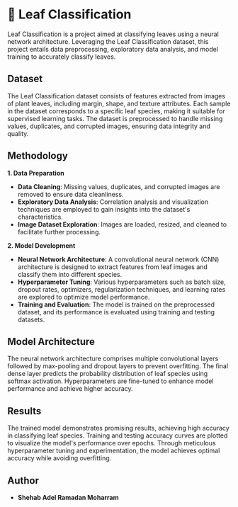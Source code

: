 # 🍂 Leaf Classification

Leaf Classification is a project aimed at classifying leaves using a neural network architecture. Leveraging the Leaf Classification dataset, this project entails data preprocessing, exploratory data analysis, and model training to accurately classify leaves.

## Dataset

The Leaf Classification dataset consists of features extracted from images of plant leaves, including margin, shape, and texture attributes. Each sample in the dataset corresponds to a specific leaf species, making it suitable for supervised learning tasks. The dataset is preprocessed to handle missing values, duplicates, and corrupted images, ensuring data integrity and quality.

## Methodology
**1. Data Preparation**
   - **Data Cleaning**: Missing values, duplicates, and corrupted images are removed to ensure data cleanliness.
   - **Exploratory Data Analysis**: Correlation analysis and visualization techniques are employed to gain insights into the dataset's characteristics.
   - **Image Dataset Exploration**: Images are loaded, resized, and cleaned to facilitate further processing.

**2. Model Development**
   - **Neural Network Architecture**: A convolutional neural network (CNN) architecture is designed to extract features from leaf images and classify them into different species.
   - **Hyperparameter Tuning**: Various hyperparameters such as batch size, dropout rates, optimizers, regularization techniques, and learning rates are explored to optimize model performance.
   - **Training and Evaluation**: The model is trained on the preprocessed dataset, and its performance is evaluated using training and testing datasets.

## Model Architecture
The neural network architecture comprises multiple convolutional layers followed by max-pooling and dropout layers to prevent overfitting. The final dense layer predicts the probability distribution of leaf species using softmax activation. Hyperparameters are fine-tuned to enhance model performance and achieve higher accuracy.


## Results
The trained model demonstrates promising results, achieving high accuracy in classifying leaf species. Training and testing accuracy curves are plotted to visualize the model's performance over epochs. Through meticulous hyperparameter tuning and experimentation, the model achieves optimal accuracy while avoiding overfitting.

## Author
- **Shehab Adel Ramadan Moharram**
